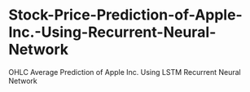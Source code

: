 # Stock-Price-Prediction-of-Apple-Inc.-Using-Recurrent-Neural-Network
OHLC Average Prediction of Apple Inc. Using LSTM Recurrent Neural Network

